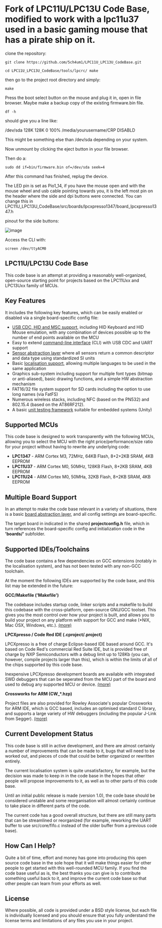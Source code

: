 # Fork of LPC11U/LPC13U Code Base, modified to work with a lpc11u37 used in a basic gaming mouse that has a pirate ship on it. #

clone the repository:

`git clone https://github.com/5ch4um1/LPC11U_LPC13U_CodeBase.git`
 
`cd LPC11U_LPC13U_CodeBase/tools/lpcrc/
make`


then go to the project root directory and simply:

`make`


Press the boot select button on the mouse and plug it in, open in file browser.
Maybe make a backup copy of the existing firmware.bin file.

`df -h`

should give you a line like:

/dev/sda        128K  128K     0 100% /media/yourusername/CRP DISABLD

This might be something else than /dev/sda depending on your system.

Now unmount by clicking the eject button in your file browser.

Then do a:

`sudo dd if=bin/firmware.bin of=/dev/sda seek=4`

After this command has finished, replug the device.

The LED pin is set as Pio1_14, if you have the mouse open and with the mouse wheel and usb cable pointing towards you, it is the left most pin on the header where the side and dpi buttons were connected. You can change this in LPC11U_LPC13U_CodeBase/src/boards/lpcxpresso1347/board_lpcxpresso1347.h

pinout for the side buttons:

![image](https://user-images.githubusercontent.com/36307725/168683922-6a08bb1f-8fa0-4136-9b7b-392a2cee588f.png)



Access the CLI with:

`screen /dev/ttyACM0`





## LPC11U/LPC13U Code Base ##

This code base is an attempt at providing a reasonably well-organized, open-source starting point for projects based on the LPC11Uxx and LPC13Uxx family of MCUs.

## Key Features ##

It includes the following key features, which can be easily enabled or disabled via a single board-specific config file:

- [USB CDC, HID and MSC support](https://github.com/microbuilder/LPC11U_LPC13U_Codebase/tree/master/src/core/usb), including HID Keyboard and HID Mouse emulation, with any combination of devices possible up to the number of end points available on the MCU
- Easy to extend [command-line interface](https://github.com/microbuilder/LPC11U_LPC13U_Codebase/tree/master/src/cli) (CLI) with USB CDC and UART support
- [Sensor abstraction layer](https://github.com/microbuilder/LPC11U_LPC13U_Codebase/tree/master/src/drivers/sensors) where all sensors return a common descriptor and data type using standardized SI units
- Basic [localisation support](https://github.com/microbuilder/LPC11U_LPC13U_Codebase/tree/master/src/localisation), allowing multiple languages to be used in the same application
- Graphics sub-system including support for multiple font types (bitmap or anti-aliased), basic drawing functions, and a simple HW abstraction mechanism
- FAT16/32 file system support for SD cards including the option to use long names (via FatFS)
- Numerous wireless stacks, including NFC (based on the PN532) and 802.15.4 (based on the AT86RF212).
- A basic [unit testing framework](https://github.com/microbuilder/LPC11U_LPC13U_Codebase/tree/master/tests_host) suitable for embedded systems (Unity)

## Supported MCUs ##
  
This code base is designed to work transparently with the following MCUs, allowing you to select the MCU with the right price/performance/size ratio for your project without having to rewrite any underlying code:

- **LPC1347** - ARM Cortex M3, 72MHz, 64KB Flash, 8+2+2KB SRAM, 4KB EEPROM
- **LPC11U37** - ARM Cortex M0, 50MHz, 128KB Flash, 8+2KB SRAM, 4KB EEPROM
- **LPC11U24** - ARM Cortex M0, 50MHa, 32KB Flash, 8+2KB SRAM, 4KB EEPROM

## Multiple Board Support ##

In an attempt to make the code base relevant in a variety of situations, there is a basic [board abstraction layer](https://github.com/microbuilder/LPC11U_LPC13U_Codebase/tree/master/src/boards), and all config settings are board-specific.

The target board in indicated in the shared **projectconfig.h** file, which in turn  references the board-specific config and initialization code in the **'boards/'** subfolder.

## Supported IDEs/Toolchains ##

The code base contains a few dependencies on GCC extensions (notably in the localisation system), and has not been tested with any non-GCC toolchain.

At the moment the following IDEs are supported by the code base, and this list may be extended in the future:

**GCC/Makefile ('Makefile')**

The codebase includes startup code, linker scripts and a makefile to build this codebase with the cross-platform, open-source GNU/GCC toolset.  This gives you the most control over how your project is built, and allows you to build your project on any platform with support for GCC and make (*NIX, Mac OSX, Windows, etc.). [(more)](doc/toolchain_make.md)

**LPCXpresso / Code Red IDE (.cproject/.project)**

LPCXpresso is a free of charge Eclipse-based IDE based around GCC.  It's based on Code Red's commercial Red Suite IDE, but is provided free of charge by NXP Semiconductors with a debug limit up to 128Kb (you can, however, compile projects larger than this), which is within the limits of all of the chips supported by this code base.  

Inexpensive LPCXpresso development boards are available with integrated SWD debuggers that can be seperated from the MCU part of the board and used to debug any supported MCU or device. [(more)](doc/toolchain_lpcxpresso.md)

**Crossworks for ARM (CW\_*.hzp)**

Project files are also provided for Rowley Associate's popular Crossworks for ARM IDE, which is GCC based, includes an optimised standard C library, and supports a large variety of HW debuggers (including the popular J-Link from Segger). [(more)](doc/toolchain_crossworks.md)

## Current Development Status ##

This code base is still in active development, and there are almost certainly a number of improvements that can be made to it, bugs that will need to be worked out, and pieces of code that could be better organized or rewritten entirely.

The current localisation system is quite unsatisfactory, for example, but the decision was made to keep in in the code base in the hopes that other people will propose improvements to it, as well as to other parts of this code base.

Until an initial public release is made (version 1.0), the code base should be considered unstable and some reorganisation will almost certainly continue to take place in different parts of the code.  

The current code has a good overall structure, but there are still many parts that can be streamlined or reorganized (for example, reworking the UART buffer to use src/core/fifo.c instead of the older buffer from a previous code base).

## How Can I Help? ##

Quite a bit of time, effort and money has gone into producing this open source code base in the sole hope that it will make things easier for other people to get started with this well-rounded MCU family.  If you find the code base useful as is, the best thanks you can give is to contribute something useful back to it, and improve the current code base so that other people can learn from your efforts as well.

## License ##

Where possible, all code is provided under a BSD style license, but each file is individually licensed and you should ensure that you fully understand the license terms and limitations of any files you use in your project.
